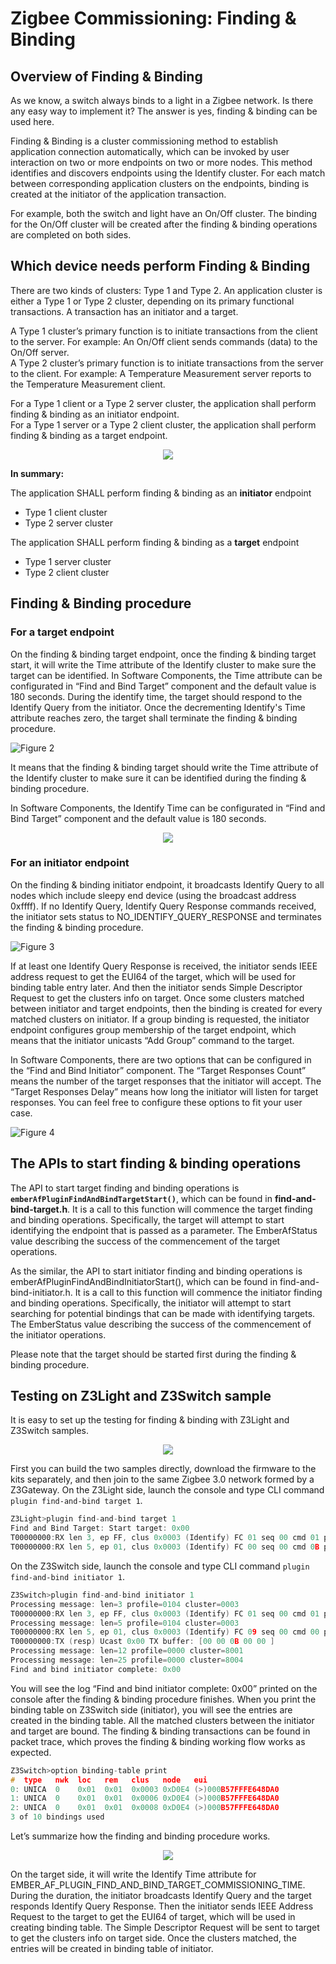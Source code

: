 # Zigbee Commissioning: Finding & Binding

## Overview of Finding & Binding

As we know, a switch always binds to a light in a Zigbee network. Is there any easy way to implement it? The answer is yes, finding & binding can be used here.

Finding & Binding is a cluster commissioning method to establish application connection automatically, which can be invoked by user interaction on two or more endpoints on two or more nodes. This method identifies and discovers endpoints using the Identify cluster. For each match between corresponding application clusters on the endpoints, binding is created at the initiator of the application transaction.

For example, both the switch and light have an On/Off cluster. The binding for the On/Off cluster will be created after the finding & binding operations are completed on both sides.

## Which device needs perform Finding & Binding

There are two kinds of clusters: Type 1 and Type 2. An application cluster is either a Type 1 or Type 2 cluster, depending on its primary functional transactions. A transaction has an initiator and a target.

A Type 1 cluster’s primary function is to initiate transactions from the client to the server. For example: An On/Off client sends commands (data) to the On/Off server.  
A Type 2 cluster’s primary function is to initiate transactions from the server to the client. For example: A Temperature Measurement server reports to the Temperature Measurement client.

For a Type 1 client or a Type 2 server cluster, the application shall perform finding & binding as an initiator endpoint.  
For a Type 1 server or a Type 2 client cluster, the application shall perform finding & binding as a target endpoint.

<p align="center"> <img src = "./resources/finding-binding-01.png"></p>

__In summary:__

The application SHALL perform finding & binding as an __initiator__ endpoint

- Type 1 client cluster
- Type 2 server cluster

The application SHALL perform finding & binding as a __target__ endpoint

- Type 1 server cluster
- Type 2 client cluster

## Finding & Binding procedure

### For a target endpoint

On the finding & binding target endpoint, once the finding & binding target start, it will write the Time attribute of the Identify cluster to make sure the target can be identified. In Software Components, the Time attribute can be configurated in “Find and Bind Target” component and the default value is 180 seconds. During the identify time, the target should respond to the Identify Query from the initiator. Once the decrementing Identify's Time attribute reaches zero, the target shall terminate the finding & binding procedure.

![Figure 2](./resources/finding-binding-02.png)

It means that the finding & binding target should write the Time attribute of the Identify cluster to make sure it can be identified during the finding & binding procedure.

In Software Components, the Identify Time can be configurated in “Find and Bind Target” component and the default value is 180 seconds.

<p align="center"> <img src = "./resources/finding-binding-08.png"></p>

### For an initiator endpoint

On the finding & binding initiator endpoint, it broadcasts Identify Query to all nodes which include sleepy end device (using the broadcast address 0xffff). If no Identify Query, Identify Query Response commands received, the initiator sets status to NO_IDENTIFY_QUERY_RESPONSE and terminates the finding & binding procedure.

![Figure 3](./resources/finding-binding-03.png)

If at least one Identify Query Response is received, the initiator sends IEEE address request to get the EUI64 of the target, which will be used for binding table entry later. And then the initiator sends Simple Descriptor Request to get the clusters info on target. Once some clusters matched between initiator and target endpoints, then the binding is created for every matched clusters on initiator. If a group binding is requested, the initiator endpoint configures group membership of the target endpoint, which means that the initiator unicasts “Add Group” command to the target.

In Software Components, there are two options that can be configured in the “Find and Bind Initiator” component. The “Target Responses Count” means the number of the target responses that the initiator will accept. The “Target Responses Delay” means how long the initiator will listen for target responses. You can feel free to configure these options to fit your user case.

![Figure 4](./resources/finding-binding-04.png)

## The APIs to start finding & binding operations

The API to start target finding and binding operations is __`emberAfPluginFindAndBindTargetStart()`__, which can be found in __find-and-bind-target.h__. It is a call to this function will commence the target finding and binding operations. Specifically, the target will attempt to start identifying the endpoint that is passed as a parameter. The EmberAfStatus value describing the success of the commencement of the target operations.

As the similar, the API to start initiator finding and binding operations is emberAfPluginFindAndBindInitiatorStart(), which can be found in find-and-bind-initiator.h. It is a call to this function will commence the initiator finding and binding operations. Specifically, the initiator will attempt to start searching for potential bindings that can be made with identifying targets. The EmberStatus value describing the success of the commencement of the initiator operations.

Please note that the target should be started first during the finding & binding procedure.

## Testing on Z3Light and Z3Switch sample

It is easy to set up the testing for finding & binding with Z3Light and Z3Switch samples.

<p align="center"> <img src = "./resources/finding-binding-05.png"></p>

First you can build the two samples directly, download the firmware to the kits separately, and then join to the same Zigbee 3.0 network formed by a Z3Gateway.
On the Z3Light side, launch the console and type CLI command `plugin find-and-bind target 1`.

```C
Z3Light>plugin find-and-bind target 1
Find and Bind Target: Start target: 0x00
T00000000:RX len 3, ep FF, clus 0x0003 (Identify) FC 01 seq 00 cmd 01 payload[]
T00000000:RX len 5, ep 01, clus 0x0003 (Identify) FC 00 seq 00 cmd 0B payload[00 00]
```

On the Z3Switch side, launch the console and type CLI command  `plugin find-and-bind initiator 1`.

```C
Z3Switch>plugin find-and-bind initiator 1
Processing message: len=3 profile=0104 cluster=0003
T00000000:RX len 3, ep FF, clus 0x0003 (Identify) FC 01 seq 00 cmd 01 payload[]
Processing message: len=5 profile=0104 cluster=0003
T00000000:RX len 5, ep 01, clus 0x0003 (Identify) FC 09 seq 00 cmd 00 payload[72 00 ]
T00000000:TX (resp) Ucast 0x00 TX buffer: [00 00 0B 00 00 ]
Processing message: len=12 profile=0000 cluster=8001
Processing message: len=25 profile=0000 cluster=8004
Find and bind initiator complete: 0x00
```

You will see the log “Find and bind initiator complete: 0x00” printed on the console after the finding & binding procedure finishes. When you print the binding table on Z3Switch side (initiator), you will see the entries are created in the binding table. All the matched clusters between the initiator and target are bound. The finding & binding transactions can be found in packet trace, which proves the finding & binding working flow works as expected.

```C
Z3Switch>option binding-table print
#  type   nwk  loc   rem   clus   node   eui
0: UNICA  0    0x01  0x01  0x0003 0xD0E4 (>)000B57FFFE648DA0
1: UNICA  0    0x01  0x01  0x0006 0xD0E4 (>)000B57FFFE648DA0
2: UNICA  0    0x01  0x01  0x0008 0xD0E4 (>)000B57FFFE648DA0
3 of 10 bindings used
```

Let’s summarize how the finding and binding procedure works.

<p align="center"> <img src = "./resources/finding-binding-06.png"></p>

On the target side, it will write the Identify Time attribute for EMBER_AF_PLUGIN_FIND_AND_BIND_TARGET_COMMISSIONING_TIME. During the duration, the initiator broadcasts Identify Query and the target responds Identify Query Response. Then the initiator sends IEEE Address Request to the target to get the EUI64 of target, which will be used in creating binding table. The Simple Descriptor Request will be sent to target to get the clusters info on target side. Once the clusters matched, the entries will be created in binding table of initiator.
